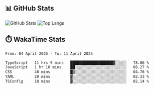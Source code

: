 ## 📊 GitHub Stats
![GitHub Stats](https://github-readme-stats.vercel.app/api?username=fe-brweb&show_icons=true&theme=shades-of-purple)
![Top Langs](https://github-readme-stats.vercel.app/api/top-langs/?username=fe-brweb&layout=compact&theme=shades-of-purple)

## ⏱️ WakaTime Stats
<!--START_SECTION:waka-->

```txt
From: 04 April 2025 - To: 11 April 2025

TypeScript   11 hrs 9 mins   ███████████████████▓░░░░░   78.06 %
JavaScript   1 hr 10 mins    ██░░░░░░░░░░░░░░░░░░░░░░░   08.27 %
CSS          40 mins         █▒░░░░░░░░░░░░░░░░░░░░░░░   04.76 %
YAML         20 mins         ▓░░░░░░░░░░░░░░░░░░░░░░░░   02.33 %
TSConfig     18 mins         ▓░░░░░░░░░░░░░░░░░░░░░░░░   02.14 %
```

<!--END_SECTION:waka-->

